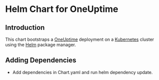 # Helm Chart for OneUptime

## Introduction

This chart bootstraps a [OneUptime](https://oneuptime.com) deployment on a [Kubernetes](http://kubernetes.io) cluster using the [Helm](https://helm.sh) package manager.

## Adding Dependencies 

- Add dependencies in Chart.yaml and run helm dependency update.

